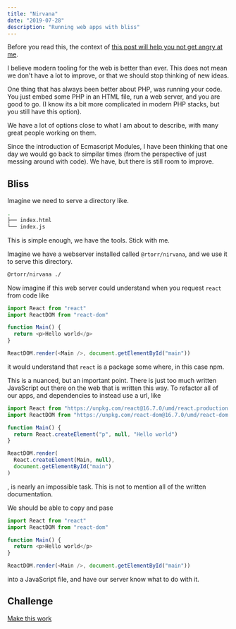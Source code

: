 ```yaml
---
title: "Nirvana"
date: "2019-07-28"
description: "Running web apps with bliss"
---
```


Before you read this, the context of [this post will help you not get angry at me](https://rtorr.com/on-javascript-fatigue/).

I believe modern tooling for the web is better than ever. This does not mean we don't have a lot to improve, or that we should stop thinking of new ideas.

One thing that has always been better about PHP, was running your code. You just embed some PHP in an HTML file, run a web server, and you are good to go. (I know its a bit more complicated in modern PHP stacks, but you still have this option).

We have a lot of options close to what I am about to describe, with many great people working on them.

Since the introduction of Ecmascript Modules, I have been thinking that one day we would go back to simpilar times (from the perspective of just messing around with code). We have, but there is still room to improve.

## Bliss

Imagine we need to serve a directory like.

```bash
.
├── index.html
└── index.js
```

This is simple enough, we have the tools. Stick with me.

Imagine we have a webserver installed called `@rtorr/nirvana`, and we use it to serve this directory.

```bash
@rtorr/nirvana ./
```

Now imagine if this web server could understand when you request `react` from code like

```javascript
import React from "react"
import ReactDOM from "react-dom"

function Main() {
  return <p>Hello world</p>
}

ReactDOM.render(<Main />, document.getElementById("main"))
```

it would understand that `react` is a package some where, in this case npm.

This is a nuanced, but an important point. There is just too much written JavaScript out there on the web that is written this way. To refactor all of our apps, and dependencies to instead use a url, like

```javascript
import React from "https://unpkg.com/react@16.7.0/umd/react.production.min.js"
import ReactDOM from "https://unpkg.com/react-dom@16.7.0/umd/react-dom.production.min.js"

function Main() {
  return React.createElement("p", null, "Hello world")
}

ReactDOM.render(
  React.createElement(Main, null),
  document.getElementById("main")
)
```

, is nearly an impossible task. This is not to mention all of the written documentation.

We should be able to copy and pase

```javascript
import React from "react"
import ReactDOM from "react-dom"

function Main() {
  return <p>Hello world</p>
}

ReactDOM.render(<Main />, document.getElementById("main"))
```

into a JavaScript file, and have our server know what to do with it.

## Challenge

[Make this work](https://github.com/rtorr/nirvana)
